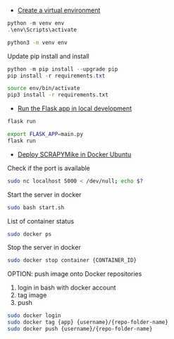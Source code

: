 - [Create a virtual environment](#create-a-virtual-environment)

```Powershell
python -m venv env
.\env\Scripts\activate
```

```bash
python3 -m venv env
```

Update pip install and install
```Powershell
python -m pip install --upgrade pip
pip install -r requirements.txt
```

```bash
source env/bin/activate
pip3 install -r requirements.txt
```

- [Run the Flask app in local development](#run-locally)

```Powershell
flask run
```

```bash
export FLASK_APP=main.py
flask run
```

- [Deploy SCRAPYMike in Docker Ubuntu](#Deployment)

Check if the port is available
```bash
sudo nc localhost 5000 < /dev/null; echo $?
```

Start the server in docker
```bash
sudo bash start.sh
```
List of container status
```bash
sudo docker ps
```

Stop the server in docker
```bash
sudo docker stop container {CONTAINER_ID}
```

OPTION: push image onto Docker repositories
1. login in bash with docker account
2. tag image
3. push

```bash
sudo docker login
sudo docker tag {app} {username}/{repo-folder-name}
sudo docker push {username}/{repo-folder-name}
```
